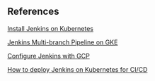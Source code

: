 ## References

[Install Jenkins on Kubernetes](https://www.jenkins.io/doc/book/installing/kubernetes/)

[Jenkins Multi-branch Pipeline on GKE](https://codelabs.developers.google.com/codelabs/jenkins-pipeline-gke#0)

[Configure Jenkins with GCP](https://darecode.com/en/blog/how-to-configure-jenkins-with-google-cloud-platform/)

[How to deploy Jenkins on Kubernetes for CI/CD](https://www.youtube.com/watch?v=eRWIJGF3Y2g)